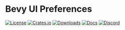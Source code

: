 # Bevy UI Preferences

[![License](https://img.shields.io/badge/license-MIT%2FApache-blue.svg)](https://github.com/bevyengine/bevy#license)
[![Crates.io](https://img.shields.io/crates/v/bevy_ui_preferences.svg)](https://crates.io/crates/bevy_ui_preferences)
[![Downloads](https://img.shields.io/crates/d/bevy_ui_preferences.svg)](https://crates.io/crates/bevy_ui_preferences)
[![Docs](https://docs.rs/bevy_ui_preferences/badge.svg)](https://docs.rs/bevy_ui_preferences/latest/bevy_ui_preferences/)
[![Discord](https://img.shields.io/discord/691052431525675048.svg?label=&logo=discord&logoColor=ffffff&color=7389D8&labelColor=6A7EC2)](https://discord.gg/bevy)
